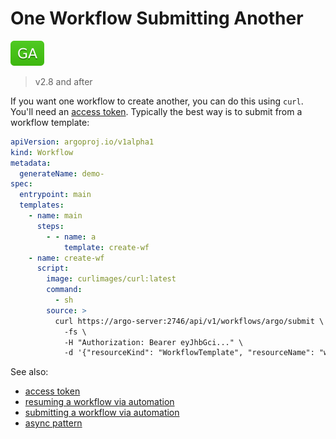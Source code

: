 # One Workflow Submitting Another

![GA](assets/ga.svg)

> v2.8 and after

If you want one workflow to create another, you can do this using `curl`. You'll need an [access token](access-token.md). Typically the best way is to submit from a workflow template:

```yaml
apiVersion: argoproj.io/v1alpha1
kind: Workflow
metadata:
  generateName: demo-
spec:
  entrypoint: main
  templates:
    - name: main
      steps:
        - - name: a
            template: create-wf
    - name: create-wf
      script:
        image: curlimages/curl:latest
        command:
          - sh
        source: >
          curl https://argo-server:2746/api/v1/workflows/argo/submit \
            -fs \
            -H "Authorization: Bearer eyJhbGci..." \
            -d '{"resourceKind": "WorkflowTemplate", "resourceName": "wait", "submitOptions": {"labels": "workflows.argoproj.io/workflow-template=wait"}}'
```

See also:

* [access token](access-token.md)
* [resuming a workflow via automation](resuming-workflow-via-automation.md)
* [submitting a workflow via automation](submit-workflow-via-automation.md)
* [async pattern](async-pattern.md)
